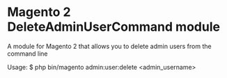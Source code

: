 # Magento 2 DeleteAdminUserCommand module

A module for Magento 2 that allows you to delete admin users from the command line

Usage: $ php bin/magento admin:user:delete <admin_username>
